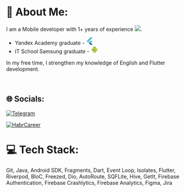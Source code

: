 # 💫 About Me:
I am a Mobile developer with 1+ years of experience <img src="https://media.giphy.com/media/WUlplcMpOCEmTGBtBW/giphy.gif" width="30">. 

- Yandex Academy graduate - <img src="https://github.com/devicons/devicon/blob/master/icons/flutter/flutter-original.svg" title="Flutter" alt="Flutter" width="20" height="20"/>
- IT School Samsung graduate - <img src="https://github.com/devicons/devicon/blob/master/icons/android/android-original.svg" title="Android" alt="Android" width="20" height="20"/>

In my free time, I strengthen my knowledge of English and Flutter development.

<img src="https://komarev.com/ghpvc/?username=olndl&style=flat-square&color=blue" alt=""/>

## 🌐 Socials:
[![Telegram](https://img.shields.io/badge/Telegram-%230088CC.svg?logo=Telegram&logoColor=white)](https://t.me/shiryavceva) 
<!-- [![LinkedIn](https://img.shields.io/badge/LinkedIn-%230077B5.svg?logo=linkedin&logoColor=white)](https://linkedin.com/in/olndl)  -->
[![HabrCareer](https://img.shields.io/badge/HabrCareer-%234F5DAE.svg?logo=HabrCareer&logoColor=white)](https://career.habr.com/olundel)

# 💻 Tech Stack:
Git, Java, Android SDK, Fragments, Dart, Event Loop, Isolates, Flutter, Riverpod, BloC, Freezed, Dio, AutoRoute, SQFLite, Hive, GetIt, Firebase Authentication, Firebase Crashlytics, Firebase Analytics, Figma, Jira
